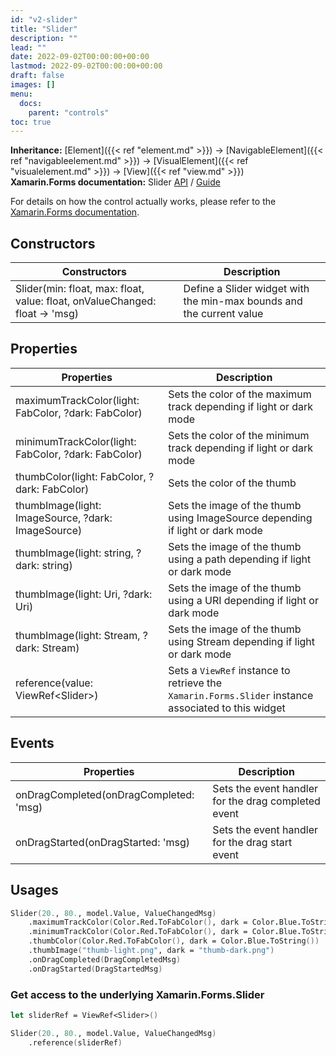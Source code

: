 ```yaml
---
id: "v2-slider"
title: "Slider"
description: ""
lead: ""
date: 2022-09-02T00:00:00+00:00
lastmod: 2022-09-02T00:00:00+00:00
draft: false
images: []
menu:
  docs:
    parent: "controls"
toc: true
---
```


**Inheritance:** [Element]({{< ref "element.md" >}}) -> [NavigableElement]({{< ref "navigableelement.md" >}}) -> [VisualElement]({{< ref "visualelement.md" >}}) -> [View]({{< ref "view.md" >}})  
**Xamarin.Forms documentation:** Slider [API](https://docs.microsoft.com/en-us/dotnet/api/xamarin.forms.slider) / [Guide](https://docs.microsoft.com/en-us/xamarin/xamarin-forms/user-interface/slider)

For details on how the control actually works, please refer to the [Xamarin.Forms documentation](https://docs.microsoft.com/en-us/xamarin/xamarin-forms/user-interface/slider).

## Constructors

| Constructors | Description |
|--|--|
| Slider(min: float, max: float, value: float, onValueChanged: float -> 'msg) | Define a Slider widget with the min-max bounds and the current value |

## Properties

| Properties | Description |
|--|--|
| maximumTrackColor(light: FabColor, ?dark: FabColor) | Sets the color of the maximum track depending if light or dark mode |
| minimumTrackColor(light: FabColor, ?dark: FabColor) | Sets the color of the minimum track depending if light or dark mode |
| thumbColor(light: FabColor, ?dark: FabColor) | Sets the color of the thumb |
| thumbImage(light: ImageSource, ?dark: ImageSource) | Sets the image of the thumb using ImageSource depending if light or dark mode |
| thumbImage(light: string, ?dark: string) | Sets the image of the thumb using a path depending if light or dark mode |
| thumbImage(light: Uri, ?dark: Uri) | Sets the image of the thumb using a URI depending if light or dark mode |
| thumbImage(light: Stream, ?dark: Stream) | Sets the image of the thumb using Stream depending if light or dark mode |
| reference(value: ViewRef&lt;Slider&gt;) | Sets a `ViewRef` instance to retrieve the `Xamarin.Forms.Slider` instance associated to this widget |

## Events

| Properties | Description |
|--|--|
| onDragCompleted(onDragCompleted: 'msg) | Sets the event handler for the drag completed event |
| onDragStarted(onDragStarted: 'msg) | Sets the event handler for the drag start event |

## Usages

```fs
Slider(20., 80., model.Value, ValueChangedMsg)
    .maximumTrackColor(Color.Red.ToFabColor(), dark = Color.Blue.ToString()) 
    .minimumTrackColor(Color.Red.ToFabColor(), dark = Color.Blue.ToString())  
    .thumbColor(Color.Red.ToFabColor(), dark = Color.Blue.ToString())  
    .thumbImage("thumb-light.png", dark = "thumb-dark.png")
    .onDragCompleted(DragCompletedMsg) 
    .onDragStarted(DragStartedMsg) 
```

### Get access to the underlying Xamarin.Forms.Slider

```fs
let sliderRef = ViewRef<Slider>()

Slider(20., 80., model.Value, ValueChangedMsg)
    .reference(sliderRef) 
```
